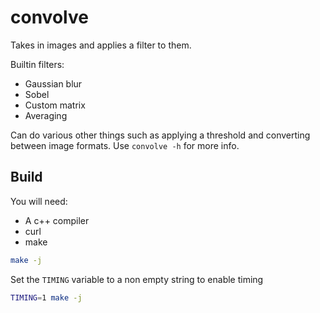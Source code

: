 # convolve


Takes in images and applies a filter to them.

Builtin filters:

* Gaussian blur
* Sobel
* Custom matrix
* Averaging

Can do various other things such as applying a threshold and converting between
image formats. Use `convolve -h` for more info.

## Build

You will need:

* A c++ compiler
* curl
* make

```sh
make -j
```

Set the `TIMING` variable to a non empty string to enable timing

```sh
TIMING=1 make -j
```
